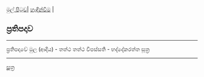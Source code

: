 [මුල් පිටුව](../index.md)| [හැඳින්වීම](../හැඳින්වීම.md) |

## ප්‍රතිපදාව
-----
ප්‍රතිපදාවේ මුල (ආදිය) - තත්ථ තත්ථ විපස්සති - භද්දේකරත්ත සූත්‍ර 





-----
[සූත්‍ර](index.md)
